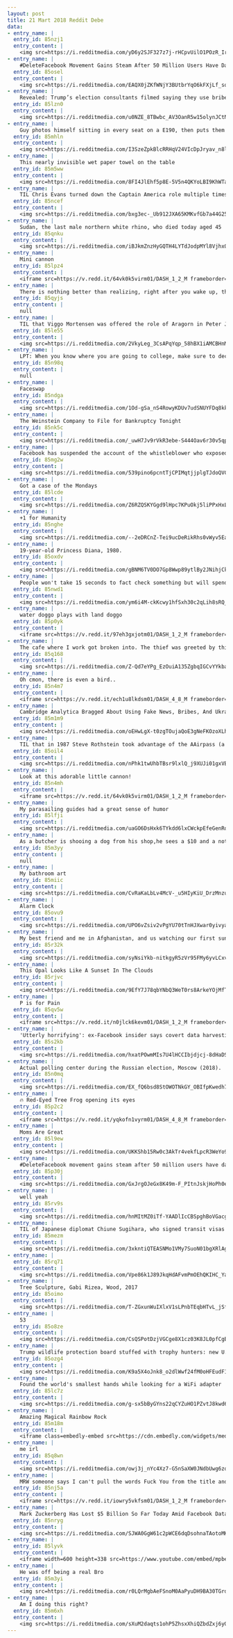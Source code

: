 ```yaml
---
layout: post
title: 21 Mart 2018 Reddit Debe
data:
- entry_name: |
  entry_id: 85nzj1
  entry_content: |
    <img src=https://i.redditmedia.com/yD6y2SJF327z7j-rHCpvUilO1POzR_IrM6w07jktmV8.jpg?fm=jpg&s=909520f28ad6129f540fdba24da4374d frameborder=0>
- entry_name: |
    #DeleteFacebook Movement Gains Steam After 50 Million Users Have Data Leaked
  entry_id: 85osel
  entry_content: |
    <img src=https://i.redditmedia.com/EAQX0jZKfWNjY3BUtbrYqO6kFXjLf_sqWkj8xyMW9Wc.jpg?fm=jpg&s=f0a38018bb9b4af3d7889591bc7b804a frameborder=0>
- entry_name: |
    Revealed: Trump’s election consultants filmed saying they use bribes and sex workers to entrap politicians
  entry_id: 85lzn0
  entry_content: |
    <img src=https://i.redditmedia.com/u0NZE_8TBwbc_AV3OanR5w15olynJCtNgsz3G-hdtKs.jpg?fm=jpg&s=c9930e011bd3a34e3389a9927a5287f3 frameborder=0>
- entry_name: |
    Guy photos himself sitting in every seat on a E190, then puts them all together
  entry_id: 85mhln
  entry_content: |
    <img src=https://i.redditmedia.com/I3SzeZpkBlcRRHqV24VIcDpJryav_n8lPDQeTTBVYrA.jpg?fm=jpg&s=66d3eb6b8d4924605d0333aa4cd401ee frameborder=0>
- entry_name: |
    This nearly invisible wet paper towel on the table
  entry_id: 85m5ww
  entry_content: |
    <img src=https://i.redditmedia.com/8FI4JlEhf5p8E-5V5n4QKYoLBI9KhWTa7YacXiLldd8.jpg?fm=jpg&s=c4315903203b200600dbba88c0cdb01a frameborder=0>
- entry_name: |
    TIL Chris Evans turned down the Captain America role multiple times because of Anxiety, fear of a 10-movie commitment and the public spotlight. He went to therapy before taking the role
  entry_id: 85ncef
  entry_content: |
    <img src=https://i.redditmedia.com/bxg3ec-_Ub912JXA65KMKvfGb7a44G25hq5opQoZYmk.jpg?fm=jpg&s=f33aa9782532860fd010d8e42b922d1f frameborder=0>
- entry_name: |
    Sudan, the last male northern white rhino, who died today aged 45
  entry_id: 85qnku
  entry_content: |
    <img src=https://i.redditmedia.com/iBJkmZnzHyGQTH4LYTdJodpMYl8VjhxQVXLDMSJnfMs.jpg?fm=jpg&s=523cf07be6079972a3feb9ffc0a86dc5 frameborder=0>
- entry_name: |
    Mini cannon
  entry_id: 85lpz4
  entry_content: |
    <iframe src=https://v.redd.it/64vk0k5virm01/DASH_1_2_M frameborder=0></iframe>
- entry_name: |
    There is nothing better than realizing, right after you wake up, that you won't have to face repercussions for the terrible choices you made in your dream.
  entry_id: 85qyjs
  entry_content: |
    null
- entry_name: |
    TIL that Viggo Mortensen was offered the role of Aragorn in Peter Jackson's Hobbit film trilogy, but turned it down since Aragorn never appeared in Tolkien's Hobbit.
  entry_id: 85le55
  entry_content: |
    <img src=https://i.redditmedia.com/2VkyLeg_3CsAPqYqp_58hBX1iAMCBHnMeCDwXVXXKK8.jpg?fm=jpg&s=78345ded2b6d7faca40b51deb6afc580 frameborder=0>
- entry_name: |
    LPT: When you know where you are going to college, make sure to decline the others. People often end up on waitlists and the sooner that you decline the more likely they may be to get in. It could be their dream/reach school
  entry_id: 85n98q
  entry_content: |
    null
- entry_name: |
    Faceswap
  entry_id: 85ndga
  entry_content: |
    <img src=https://i.redditmedia.com/1Od-gSa_nS4RowyKDUv7udSNUYFDq8kkhDW2FBiFM1o.jpg?fm=jpg&s=3ec6f8b83acae1337e2867ac5de8205a frameborder=0>
- entry_name: |
    The Weinstein Company to File for Bankruptcy Tonight
  entry_id: 85nk5c
  entry_content: |
    <img src=https://i.redditmedia.com/_uwH7Jv9rVkR3ebe-S444Oav6r30v5qpW5xL2_WSSew.jpg?fm=jpg&s=2488ee2ac3dd05fcd2f5a5041e9b03fc frameborder=0>
- entry_name: |
    Facebook has suspended the account of the whistleblower who exposed Cambridge Analytica
  entry_id: 85mg2w
  entry_content: |
    <img src=https://i.redditmedia.com/539pino6pcntTjCPIMqtjjplgTJdoQVCcDy_e4QUy4M.jpg?fm=jpg&s=65b6c344c514d691b46cf2b429cc1484 frameborder=0>
- entry_name: |
    Got a case of the Mondays
  entry_id: 85lcde
  entry_content: |
    <img src=https://i.redditmedia.com/Z6RZQSKYGgd9lHpc7KPuOkj5liPPxHxLdMQgOtwUVis.jpg?fm=jpg&s=f717b116403b8debe9bc2b7c2a32db71 frameborder=0>
- entry_name: |
    +1 for Humanity
  entry_id: 85nghe
  entry_content: |
    <img src=https://i.redditmedia.com/--2eDRCnZ-Tei9ucDeRikRhs0vWyv5Ea02lA1UDP9y4.gif?fm=jpg&s=e1f1c5f939cccdce6bab736ec7088ae8 frameborder=0>
- entry_name: |
    19-year-old Princess Diana, 1980.
  entry_id: 85oxdv
  entry_content: |
    <img src=https://i.redditmedia.com/gBNM6TV0DO7Gp8Wwp89ytlBy2JNihjCkyl3sNakM4GY.jpg?fm=jpg&s=1dff90a6b0565a8774786d7fbbe265bf frameborder=0>
- entry_name: |
    People won't take 15 seconds to fact check something but will spend 15 minutes to find out what kind of potato they are.
  entry_id: 85nwd1
  entry_content: |
    <img src=https://i.redditmedia.com/ym6i4M-ckKcwy1hfSxh30c2qLih8sRQ_slSo-CDsT10.jpg?fm=jpg&s=62b8e1093889313f904384dcda30a14b frameborder=0>
- entry_name: |
    water doggo plays with land doggo
  entry_id: 85p0yk
  entry_content: |
    <iframe src=https://v.redd.it/97eh3gxjotm01/DASH_1_2_M frameborder=0></iframe>
- entry_name: |
    The cafe where I work got broken into. The thief was greeted by this note I left inside the register.
  entry_id: 85q168
  entry_content: |
    <img src=https://i.redditmedia.com/Z-Qd7eYPg_EzOuiA135ZgbqIGCvYYkbagKrKdDoL3Mw.png?fm=jpg&s=3d606d675306c06f8913eb80534f23cc frameborder=0>
- entry_name: |
    Oh cmon, there is even a bird..
  entry_id: 85n4m7
  entry_content: |
    <iframe src=https://v.redd.it/ech1u8lkdsm01/DASH_4_8_M frameborder=0></iframe>
- entry_name: |
    Cambridge Analytica Bragged About Using Fake News, Bribes, And Ukranian Hookers to Influence Elections
  entry_id: 85m1m9
  entry_content: |
    <img src=https://i.redditmedia.com/oEHwLgX-t0zgTOujaQoE3gNeFKOzoXLhUErOrOzkxyA.jpg?fm=jpg&s=d461e8374cb12a4b47f91e381ea6289c frameborder=0>
- entry_name: |
    TIL that in 1987 Steve Rothstein took advantage of the AAirpass (a promotion by American Airlines that let people pay a one time $250,000 and have a lifetime of unlimited flights) and quit his job so he could fly continuously. This ended up costing the airline more than 21 million.
  entry_id: 85oil4
  entry_content: |
    <img src=https://i.redditmedia.com/nPhk1twUhbTBsr9lxlQ_j9XUJi01gxVBMU8aku6GUeI.jpg?fm=jpg&s=1cbe88bddb2dd6392940bf23b33298d8 frameborder=0>
- entry_name: |
    Look at this adorable little cannon!
  entry_id: 85n4mh
  entry_content: |
    <iframe src=https://v.redd.it/64vk0k5virm01/DASH_1_2_M frameborder=0></iframe>
- entry_name: |
    My parasailing guides had a great sense of humor
  entry_id: 85lfji
  entry_content: |
    <img src=https://i.redditmedia.com/uaGO6DsHxk6TYkdd6lxCWckpEfeGenRq0eoEYDoIy7o.jpg?fm=jpg&s=9dbc32002213eac52bd58f3bdd0c319d frameborder=0>
- entry_name: |
    As a butcher is shooing a dog from his shop,he sees a $10 and a note in his mouth, reading: 5 lamb chops, please.
  entry_id: 85m3yy
  entry_content: |
    null
- entry_name: |
    My bathroom art
  entry_id: 85miic
  entry_content: |
    <img src=https://i.redditmedia.com/CvRaKaLbLv4McV-_u5HIyKiU_DrzMnzuFpiSsfpEVkw.jpg?fm=jpg&s=7d01d62c0b75d8c710af6ca3c7a66105 frameborder=0>
- entry_name: |
    Alarm Clock
  entry_id: 85ovu9
  entry_content: |
    <img src=https://i.redditmedia.com/UPO6vZsiv2vPgYU70tTnHJXwar0yivyaazv6PDWDDI0.jpg?fm=jpg&s=1ad6b3adf4d9c526e601af9e6601f8b2 frameborder=0>
- entry_name: |
    My best friend and me in Afghanistan, and us watching our first sunset after retirement.
  entry_id: 85r32k
  entry_content: |
    <img src=https://i.redditmedia.com/syNsiYkb-nitkgyR5zVr95FMy6yvLCxv_c0qWL0yAUM.jpg?fm=jpg&s=3a23d768a5e79d93dc4cbd682fe2fc84 frameborder=0>
- entry_name: |
    This Opal Looks Like A Sunset In The Clouds
  entry_id: 85rjvc
  entry_content: |
    <img src=https://i.redditmedia.com/9EfY7J78qbYNbQ3WeT0rs8ArkeYOjMfT9FI6YvB8KZk.jpg?fm=jpg&s=279072e29b04c8cb7cd2dc135549755b frameborder=0>
- entry_name: |
    P is for Pain
  entry_id: 85qv5w
  entry_content: |
    <iframe src=https://v.redd.it/n0jlck6kevm01/DASH_1_2_M frameborder=0></iframe>
- entry_name: |
    'Utterly horrifying': ex-Facebook insider says covert data harvesting was routine.
  entry_id: 85s2kb
  entry_content: |
    <img src=https://i.redditmedia.com/hxatPOwmMIs7U4lHCCIbjdjcj-8dHaDSk6SkwIlLw_Q.jpg?fm=jpg&s=6ab5b36453ee78d0e58bd046aa66f63d frameborder=0>
- entry_name: |
    Actual polling center during the Russian election, Moscow (2018).
  entry_id: 85n0mq
  entry_content: |
    <img src=https://i.redditmedia.com/EX_fQ6bsd8StOWOTNkGY_OBIfpKwedh7LXpxvN5lBLI.jpg?fm=jpg&s=ef38d0e5405c6014b167d71b5015f178 frameborder=0>
- entry_name: |
    🔥 Red-Eyed Tree Frog opening its eyes
  entry_id: 85p2c2
  entry_content: |
    <iframe src=https://v.redd.it/yqkofn1vyrm01/DASH_4_8_M frameborder=0></iframe>
- entry_name: |
    Moms Are Great
  entry_id: 85l9ew
  entry_content: |
    <img src=https://i.redditmedia.com/UKKShb15Rw0c3AkTr4vekfLpcR3WeYo9_CTIQXMgzzQ.jpg?fm=jpg&s=2abb57d6d7eae9227368c06703699059 frameborder=0>
- entry_name: |
    #DeleteFacebook movement gains steam after 50 million users have data leaked
  entry_id: 85p30j
  entry_content: |
    <img src=https://i.redditmedia.com/GxJrgOJeGx8K49m-F_PItnJskjHoPh0eY-7kSXDavRA.jpg?fm=jpg&s=3fcdbcd7afce06718430011495b7fc10 frameborder=0>
- entry_name: |
    well yeah
  entry_id: 85rv9s
  entry_content: |
    <img src=https://i.redditmedia.com/hnMItMZ0iTf-YAADlIcCBSpghBoVGacg0yI7Sqmj5Do.jpg?fm=jpg&s=b32758f204b5db75cd9c4c75fa6c42c6 frameborder=0>
- entry_name: |
    TIL of Japanese diplomat Chiune Sugihara, who signed transit visas in Lithuania for more than 6,000 Jews in 1940. He wrote visas for 18-20 hours every day, continuing to sign them through the window of a train and throw them into the crowd as he fled Lithuania.
  entry_id: 85mezm
  entry_content: |
    <img src=https://i.redditmedia.com/3xkntiQTEASNMo1VMy7SuoN01bgXRlAg--5HygUp4bQ.jpg?fm=jpg&s=1355ecc89e6f2a481d2279f352221252 frameborder=0>
- entry_name: |
  entry_id: 85rq71
  entry_content: |
    <img src=https://i.redditmedia.com/Vpe86k1J89JkqHdAFvmPmOEhQKIHC_YaXTvPMMT-Syw.jpg?fm=jpg&s=3029930bfc854db9c359e782656f6f34 frameborder=0>
- entry_name: |
    Tree Sculpture, Gabi Rizea, Wood, 2017
  entry_id: 85oimo
  entry_content: |
    <img src=https://i.redditmedia.com/T-ZGxunWuIXlxV1sLPnbTEqbHTvL_jSflYc10fBs4AE.jpg?fm=jpg&s=3294964527ed73aa9f501d1fa2b56738 frameborder=0>
- entry_name: |
    53
  entry_id: 85o8ze
  entry_content: |
    <img src=https://i.redditmedia.com/CsQSPotDzjVGCge8X1cz03K8JL0pfCgB5HXPTh-CD9o.png?fm=jpg&s=5dea70d358bf1c0b1245c3cdde326998 frameborder=0>
- entry_name: |
    Trump wildlife protection board stuffed with trophy hunters: new U.S. advisory board created to help rewrite federal rules for importing the heads and hides of African elephants, lions and rhinos is stacked with trophy hunters, including some members with direct ties to Trump’s family
  entry_id: 85ozg4
  entry_content: |
    <img src=https://i.redditmedia.com/K9a5X4oJnk8_o2dlWwf24fM0oHFEudF16sF4LLH1RGU.jpg?fm=jpg&s=7e9dab2e1986142b64d411dbf7392c33 frameborder=0>
- entry_name: |
    Found the world's smallest hands while looking for a WiFi adapter
  entry_id: 85lc7z
  entry_content: |
    <img src=https://i.redditmedia.com/g-sx5bByGYns22qCYZuHO1PZvtJ8kwd69oaYAhgRSgo.jpg?fm=jpg&s=7a27a78bf748ee2957750f541c4daf35 frameborder=0>
- entry_name: |
    Amazing Magical Rainbow Rock
  entry_id: 85m18m
  entry_content: |
    <iframe class=embedly-embed src=https://cdn.embedly.com/widgets/media.html?src=https%3A%2F%2Fgfycat.com%2Fifr%2FUnsungEnchantedHuemul&url=https%3A%2F%2Fgfycat.com%2FUnsungEnchantedHuemul&image=https%3A%2F%2Fthumbs.gfycat.com%2FUnsungEnchantedHuemul-size_restricted.gif&key=2aa3c4d5f3de4f5b9120b660ad850dc9&type=text%2Fhtml&schema=gfycat width=600 height=750 scrolling=no frameborder=0 allowfullscreen></iframe>
- entry_name: |
    me irl
  entry_id: 85q8wn
  entry_content: |
    <img src=https://i.redditmedia.com/owj3j_nYc4Xz7-G5nSaXW0JNdbUwg6zousIKsuVr-1U.png?fm=jpg&s=149a684415a840c2cc63136401e74103 frameborder=0>
- entry_name: |
    MRW someone says I can't pull the words Fuck You from the title and put'em in the gif.
  entry_id: 85nj5a
  entry_content: |
    <iframe src=https://v.redd.it/iowry5vkfsm01/DASH_1_2_M frameborder=0></iframe>
- entry_name: |
    Mark Zuckerberg Has Lost $5 Billion So Far Today Amid Facebook Data Controversy
  entry_id: 85nryg
  entry_content: |
    <img src=https://i.redditmedia.com/SJWA0GgW61c2pWCE6dqDsohnaTAotoMKIlyXVoOMiwM.jpg?fm=jpg&s=362dfe02e9a25800d0cc48adc750922d frameborder=0>
- entry_name: |
  entry_id: 85lyvk
  entry_content: |
    <iframe width=600 height=338 src=https://www.youtube.com/embed/mpbeOCKZFfQ?feature=oembed&enablejsapi=1&enablejsapi=1&enablejsapi=1 frameborder=0 allow=autoplay; encrypted-media allowfullscreen></iframe>
- entry_name: |
    He was off being a real Bro
  entry_id: 85m3yi
  entry_content: |
    <img src=https://i.redditmedia.com/r0LQrMgbAeFSnoM0AaPyuDH9BA30TGrdhjlp9LHFIlo.jpg?fm=jpg&s=9cee63f4ee93efe1f47e8cf9b355269d frameborder=0>
- entry_name: |
    Am I doing this right?
  entry_id: 85m6xh
  entry_content: |
    <img src=https://i.redditmedia.com/sXuM2daqts1ohP5ZhsxXhiQZbdZxj6yQ_TMm69rbvkQ.jpg?fm=jpg&s=96fbc1b8cd0458004687b07aecac67c4 frameborder=0>
---
```

